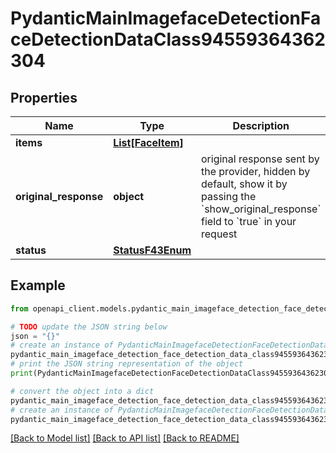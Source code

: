 # PydanticMainImagefaceDetectionFaceDetectionDataClass94559364362304


## Properties

Name | Type | Description | Notes
------------ | ------------- | ------------- | -------------
**items** | [**List[FaceItem]**](FaceItem.md) |  | [optional] 
**original_response** | **object** | original response sent by the provider, hidden by default, show it by passing the &#x60;show_original_response&#x60; field to &#x60;true&#x60; in your request | [optional] 
**status** | [**StatusF43Enum**](StatusF43Enum.md) |  | 

## Example

```python
from openapi_client.models.pydantic_main_imageface_detection_face_detection_data_class94559364362304 import PydanticMainImagefaceDetectionFaceDetectionDataClass94559364362304

# TODO update the JSON string below
json = "{}"
# create an instance of PydanticMainImagefaceDetectionFaceDetectionDataClass94559364362304 from a JSON string
pydantic_main_imageface_detection_face_detection_data_class94559364362304_instance = PydanticMainImagefaceDetectionFaceDetectionDataClass94559364362304.from_json(json)
# print the JSON string representation of the object
print(PydanticMainImagefaceDetectionFaceDetectionDataClass94559364362304.to_json())

# convert the object into a dict
pydantic_main_imageface_detection_face_detection_data_class94559364362304_dict = pydantic_main_imageface_detection_face_detection_data_class94559364362304_instance.to_dict()
# create an instance of PydanticMainImagefaceDetectionFaceDetectionDataClass94559364362304 from a dict
pydantic_main_imageface_detection_face_detection_data_class94559364362304_form_dict = pydantic_main_imageface_detection_face_detection_data_class94559364362304.from_dict(pydantic_main_imageface_detection_face_detection_data_class94559364362304_dict)
```
[[Back to Model list]](../README.md#documentation-for-models) [[Back to API list]](../README.md#documentation-for-api-endpoints) [[Back to README]](../README.md)


